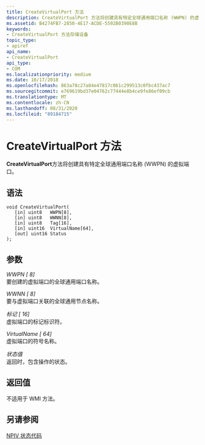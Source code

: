 ```yaml
---
title: CreateVirtualPort 方法
description: CreateVirtualPort 方法将创建具有特定全球通用端口名称 (WWPN) 的虚拟端口。
ms.assetid: B4274FB7-2850-4E17-ACDE-5592B0390E8B
keywords:
- CreateVirtualPort 方法存储设备
topic_type:
- apiref
api_name:
- CreateVirtualPort
api_type:
- COM
ms.localizationpriority: medium
ms.date: 10/17/2018
ms.openlocfilehash: 863a78c27a84e47817c061c299513c0fbc437ac7
ms.sourcegitcommit: e769619bd37e04762c77444e8b4ce9fe86ef09cb
ms.translationtype: MT
ms.contentlocale: zh-CN
ms.lasthandoff: 08/31/2020
ms.locfileid: "89184715"
---
```

# <a name="createvirtualport-method"></a>CreateVirtualPort 方法


**CreateVirtualPort**方法将创建具有特定全球通用端口名称 (WWPN) 的虚拟端口。

<a name="syntax"></a>语法
------

```ManagedCPlusPlus
void CreateVirtualPort(
   [in] uint8   WWPN[8],
   [in] uint8   WWNN[8],
   [in] uint8   Tag[16],
   [in] uint16  VirtualName[64],
   [out] uint16 Status
);
```

<a name="parameters"></a>参数
----------

*WWPN \[ 8\]*   
要创建的虚拟端口的全球通用端口名称。

*WWNN \[ 8\]*   
要与虚拟端口关联的全球通用节点名称。

*标记 \[ 16\]*   
虚拟端口的标记标识符。

*VirtualName \[ 64\]*   
虚拟端口的符号名称。

*状态值*   
返回时，包含操作的状态。

<a name="return-value"></a>返回值
------------

不适用于 WMI 方法。

## <a name="span-idsee_alsospansee-also"></a><span id="see_also"></span>另请参阅


[NPIV 状态代码](/previous-versions/windows/hardware/drivers/dn386176(v=vs.85))

 

